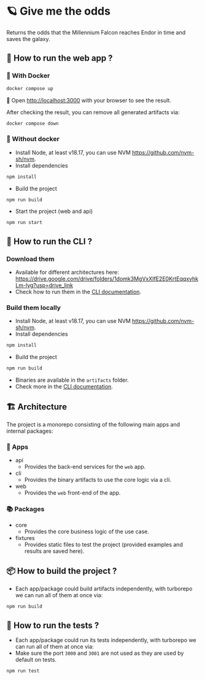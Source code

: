 # 🪐 Give me the odds

Returns the odds that the Millennium Falcon reaches Endor in time and saves the galaxy.

## 🚀 How to run the web app ?

### 🐳 With Docker
```bash
docker compose up
```
👀 Open [http://localhost:3000](http://localhost:3000) with your browser to see the result.

After checking the result, you can remove all generated artifacts via:
```bash
docker compose down
```

### 🐢 Without docker
- Install Node, at least v18.17, you can use NVM https://github.com/nvm-sh/nvm.
- Install dependencies 
```bash
npm install
```
- Build the project 
```bash
npm run build
```
- Start the project (web and api)
```
npm run start
```

## 🔳 How to run the CLI ?

### Download them
- Available for different architectures here:
https://drive.google.com/drive/folders/1domk3MgVxXIfE2E0KrtEqqxvhkLm-lyg?usp=drive_link
- Check how to run them in the [CLI documentation](./apps/cli/README.md#📦-How-to-build-and-use-binaries-artifacts).

### Build them locally

- Install Node, at least v18.17, you can use NVM https://github.com/nvm-sh/nvm.
- Install dependencies 
```bash
npm install
```
- Build the project 
```bash
npm run build
```
- Binaries are available in the `artifacts` folder.
- Check more in the [CLI documentation](./apps/cli/README.md#📦-How-to-build-and-use-binaries-artifacts).

## 🏗️ Architecture

The project is a monorepo consisting of the following main apps and internal packages:

### 📱 Apps

- api
    - Provides the back-end services for the `web` app.
- cli
    - Provides the binary artifacts to use the core logic via a cli.
-  web
    - Provides the `web` front-end of the app.

### 📚 Packages

- core
     - Provides the core business logic of the use case.
- fixtures
    - Provides static files to test the project (provided examples and results are saved here).


## 📦 How to build the project ?

- Each app/package could build artifacts independently, with turborepo we can run all of them at once via:
```
npm run build
```

## 🧪 How to run the tests ?

- Each app/package could run its tests independently, with turborepo we can run all of them at once via:
- Make sure the port `3000` and `3001` are not used as they are used by default on tests.
```
npm run test
```
